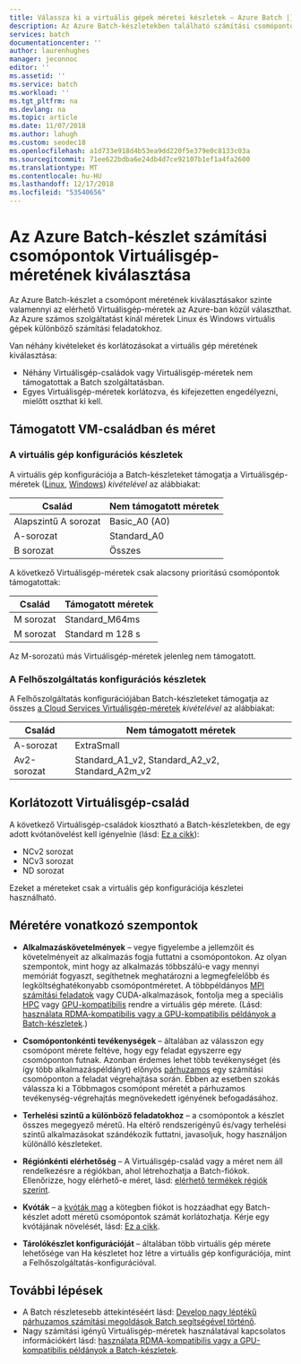```yaml
---
title: Válassza ki a virtuális gépek méretei készletek – Azure Batch |} A Microsoft Docs
description: Az Azure Batch-készletekben található számítási csomópontok az elérhető Virtuálisgép-méretek kiválasztása
services: batch
documentationcenter: ''
author: laurenhughes
manager: jeconnoc
editor: ''
ms.assetid: ''
ms.service: batch
ms.workload: ''
ms.tgt_pltfrm: na
ms.devlang: na
ms.topic: article
ms.date: 11/07/2018
ms.author: lahugh
ms.custom: seodec18
ms.openlocfilehash: a1d733e918d4b53ea9dd220f5e379e0c8133c03a
ms.sourcegitcommit: 71ee622bdba6e24db4d7ce92107b1ef1a4fa2600
ms.translationtype: MT
ms.contentlocale: hu-HU
ms.lasthandoff: 12/17/2018
ms.locfileid: "53540656"
---
```

# <a name="choose-a-vm-size-for-compute-nodes-in-an-azure-batch-pool"></a>Az Azure Batch-készlet számítási csomópontok Virtuálisgép-méretének kiválasztása

Az Azure Batch-készlet a csomópont méretének kiválasztásakor szinte valamennyi az elérhető Virtuálisgép-méretek az Azure-ban közül választhat. Az Azure számos szolgáltatást kínál méretek Linux és Windows virtuális gépek különböző számítási feladatokhoz. 

Van néhány kivételeket és korlátozásokat a virtuális gép méretének kiválasztása:
* Néhány Virtuálisgép-családok vagy Virtuálisgép-méretek nem támogatottak a Batch szolgáltatásban. 
* Egyes Virtuálisgép-méretek korlátozva, és kifejezetten engedélyezni, mielőtt oszthat ki kell.


## <a name="supported-vm-families-and-sizes"></a>Támogatott VM-családban és méret

### <a name="pools-in-virtual-machine-configuration"></a>A virtuális gép konfigurációs készletek

A virtuális gép konfigurációja a Batch-készleteket támogatja a Virtuálisgép-méretek ([Linux](../virtual-machines/linux/sizes.md), [Windows](../virtual-machines/windows/sizes.md)) *kivételével* az alábbiakat:

| Család  | Nem támogatott méretek  |
|---------|---------|
| Alapszintű A sorozat | Basic_A0 (A0) |
| A-sorozat | Standard_A0 |
| B sorozat | Összes |

A következő Virtuálisgép-méretek csak alacsony prioritású csomópontok támogatottak:

| Család  | Támogatott méretek  |
|---------|---------|
| M sorozat | Standard_M64ms |
| M sorozat | Standard m 128 s |

Az M-sorozatú más Virtuálisgép-méretek jelenleg nem támogatott.

### <a name="pools-in-cloud-service-configuration"></a>A Felhőszolgáltatás konfigurációs készletek

A Felhőszolgáltatás konfigurációjában Batch-készleteket támogatja az összes [a Cloud Services Virtuálisgép-méretek](../cloud-services/cloud-services-sizes-specs.md) *kivételével* az alábbiakat:

| Család  | Nem támogatott méretek  |
|---------|---------|
| A-sorozat | ExtraSmall |
| Av2-sorozat | Standard_A1_v2, Standard_A2_v2, Standard_A2m_v2 |

## <a name="restricted-vm-families"></a>Korlátozott Virtuálisgép-család

A következő Virtuálisgép-családok kiosztható a Batch-készletekben, de egy adott kvótanövelést kell igényelnie (lásd: [Ez a cikk](batch-quota-limit.md#increase-a-quota)):
* NCv2 sorozat
* NCv3 sorozat
* ND sorozat

Ezeket a méreteket csak a virtuális gép konfigurációja készletei használható.

## <a name="size-considerations"></a>Méretére vonatkozó szempontok

* **Alkalmazáskövetelmények** – vegye figyelembe a jellemzőit és követelményeit az alkalmazás fogja futtatni a csomópontokon. Az olyan szempontok, mint hogy az alkalmazás többszálú-e vagy mennyi memóriát fogyaszt, segíthetnek meghatározni a legmegfelelőbb és legköltséghatékonyabb csomópontméretet. A többpéldányos [MPI számítási feladatok](batch-mpi.md) vagy CUDA-alkalmazások, fontolja meg a speciális [HPC](../virtual-machines/linux/sizes-hpc.md) vagy [GPU-kompatibilis](../virtual-machines/linux/sizes-gpu.md) rendre a virtuális gép mérete. (Lásd: [használata RDMA-kompatibilis vagy a GPU-kompatibilis példányok a Batch-készletek](batch-pool-compute-intensive-sizes.md).) 

* **Csomópontonkénti tevékenységek** – általában az válasszon egy csomópont mérete feltéve, hogy egy feladat egyszerre egy csomóponton futnak. Azonban érdemes lehet több tevékenységet (és így több alkalmazáspéldányt) előnyös [párhuzamos](batch-parallel-node-tasks.md) egy számítási csomóponton a feladat végrehajtása során. Ebben az esetben szokás válassza ki a Többmagos csomópont méretét a párhuzamos tevékenység-végrehajtás megnövekedett igényének befogadásához.

* **Terhelési szintű a különböző feladatokhoz** – a csomópontok a készlet összes megegyező méretű. Ha eltérő rendszerigényű és/vagy terhelési szintű alkalmazásokat szándékozik futtatni, javasoljuk, hogy használjon különálló készleteket. 

* **Régiónkénti elérhetőség** – A Virtuálisgép-család vagy a méret nem áll rendelkezésre a régiókban, ahol létrehozhatja a Batch-fiókok. Ellenőrizze, hogy elérhető-e méret, lásd: [elérhető termékek régiók szerint](https://azure.microsoft.com/regions/services/).

* **Kvóták** – a [kvóták mag](batch-quota-limit.md#resource-quotas) a kötegben fiókot is hozzáadhat egy Batch-készlet adott méretű csomópontok számát korlátozhatja. Kérje egy kvótájának növelését, lásd: [Ez a cikk](batch-quota-limit.md#increase-a-quota). 

* **Tárolókészlet konfigurációját** – általában több virtuális gép mérete lehetősége van Ha készletet hoz létre a virtuális gép konfigurációja, mint a Felhőszolgáltatás-konfigurációval.

## <a name="next-steps"></a>További lépések

* A Batch részletesebb áttekintéséért lásd: [Develop nagy léptékű párhuzamos számítási megoldások Batch segítségével történő](batch-api-basics.md).
* Nagy számítási igényű Virtuálisgép-méretek használatával kapcsolatos információkért lásd: [használata RDMA-kompatibilis vagy a GPU-kompatibilis példányok a Batch-készletek](batch-pool-compute-intensive-sizes.md). 


